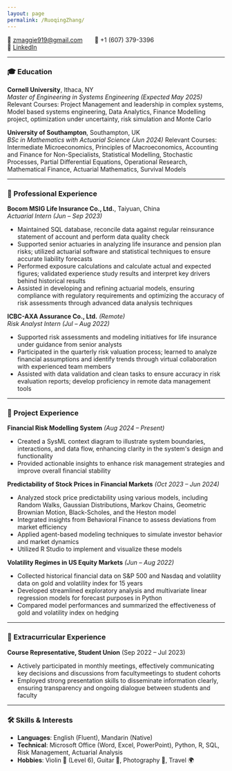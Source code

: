 ```yaml
---
layout: page
permalink: /RuoqingZhang/
---
```


📧 zmaggie919@gmail.com  📱 +1 (607) 379-3396  
🔗 [LinkedIn](https://www.linkedin.com/in/ruoqing-zhang)

---

### 🎓 Education

**Cornell University**, Ithaca, NY  
*Master of Engineering in Systems Engineering (Expected May 2025)*
Relevant Courses: Project Management and leadership in complex systems, Model based systems engineering, Data Analytics, Finance Modelling project, optimization under uncertainty, risk simulation and Monte Carlo

**University of Southampton**, Southampton, UK  
*BSc in Mathematics with Actuarial Science (Jun 2024)*
Relevant Courses: Intermediate Microeconomics, Principles of Macroeconomics, Accounting and Finance for Non-Specialists, Statistical Modelling, Stochastic Processes, Partial Differential Equations, Operational Research, Mathematical Finance, Actuarial Mathematics, Survival Models

---

### 💼 Professional Experience

**Bocom MSIG Life Insurance Co., Ltd.**, Taiyuan, China  
*Actuarial Intern (Jun – Sep 2023)*
- Maintained SQL database, reconcile data against regular reinsurance statement of account and perform data quality check  
- Supported senior actuaries in analyzing life insurance and pension plan risks; utilized actuarial software and statistical techniques to ensure accurate liability forecasts  
- Performed exposure calculations and calculate actual and expected figures; validated experience study results and interpret key drivers behind historical results
- Assisted in developing and refining actuarial models, ensuring compliance with regulatory requirements and optimizing the accuracy of risk assessments through advanced data analysis techniques

**ICBC-AXA Assurance Co., Ltd.** *(Remote)*  
*Risk Analyst Intern (Jul – Aug 2022)*
- Supported risk assessments and modeling initiatives for life insurance under guidance from senior analysts  
- Participated in the quarterly risk valuation process; learned to analyze financial assumptions and identify trends through virtual collaboration with experienced team members
- Assisted with data validation and clean tasks to ensure accuracy in risk evaluation reports; develop proficiency in remote data management tools

---

### 🧠 Project Experience

**Financial Risk Modelling System** *(Aug 2024 – Present)*  
- Created a SysML context diagram to illustrate system boundaries, interactions, and data flow, enhancing clarity in the system's design and functionality
- Provided actionable insights to enhance risk management strategies and improve overall financial stability  

**Predictability of Stock Prices in Financial Markets** *(Oct 2023 – Jun 2024)*  
- Analyzed stock price predictability using various models, including Random Walks, Gaussian Distributions, Markov Chains, Geometric Brownian Motion, Black-Scholes, and the Heston model  
- Integrated insights from Behavioral Finance to assess deviations from market efficiency
- Applied agent-based modeling techniques to simulate investor behavior and market dynamics
- Utilized R Studio to implement and visualize these models

**Volatility Regimes in US Equity Markets** *(Jun – Aug 2022)*  
- Collected historical financial data on S&P 500 and Nasdaq and volatility data on gold and volatility index for 15 years
- Developed streamlined exploratory analysis and multivariate linear regression models for forecast purposes in Python 
- Compared model performances and summarized the effectiveness of gold and volatility index on hedging

---

### 🌱 Extracurricular Experience

**Course Representative, Student Union** (Sep 2022 – Jul 2023)  
- Actively participated in monthly meetings, effectively communicating key decisions and discussions from facultymeetings 
to student cohorts
- Employed strong presentation skills to disseminate information clearly, ensuring transparency and ongoing dialogue between students and faculty

---

### 🛠️ Skills & Interests

- **Languages**: English (Fluent), Mandarin (Native)  
- **Technical**: Microsoft Office (Word, Excel, PowerPoint), Python, R, SQL, Risk Management, Actuarial Analysis  
- **Hobbies**: Violin 🎻 (Level 6), Guitar 🎸, Photography 📸, Travel 🌍
